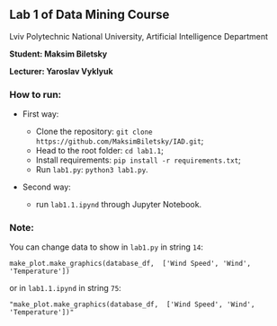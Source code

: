 ## Lab 1 of Data Mining Course

Lviv Polytechnic National University, Artificial Intelligence Department

**Student: Maksim Biletsky**

**Lecturer: Yaroslav Vyklyuk**

### How to run:
+ First way:
    * Clone the repository: `git clone https://github.com/MaksimBiletsky/IAD.git`;
    * Head to the root folder: `cd lab1.1`;
    * Install requirements: `pip install -r requirements.txt`;
    * Run `lab1.py`: `python3 lab1.py`.

+ Second way:
    * run `lab1.1.ipynd` through Jupyter Notebook. 
    
### Note:
You can change data to show in `lab1.py` in string `14`:

    make_plot.make_graphics(database_df,  ['Wind Speed', 'Wind', 'Temperature'])

or in `lab1.1.ipynd` in string `75`:

    "make_plot.make_graphics(database_df,  ['Wind Speed', 'Wind', 'Temperature'])"

